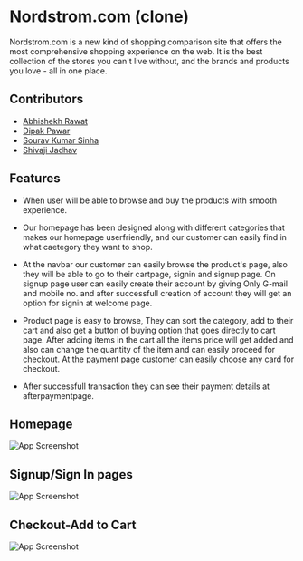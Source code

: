 
# Nordstrom.com (clone)

Nordstrom.com is a new kind of shopping comparison site that offers the most comprehensive shopping experience on the web. It is the best collection of the stores you can't live without, and the brands and products you love - all in one place.


## Contributors

- [Abhishekh Rawat](https://www.github.com/octokatherine)
- [Dipak Pawar](https://www.github.com/octokatherine)
- [Sourav Kumar Sinha](https://www.github.com/octokatherine)
- [Shivaji Jadhav](https://www.github.com/octokatherine)


## Features

- When user will be able to browse and buy the products with smooth experience.

- Our homepage has been designed along with different categories that makes our homepage userfriendly, and our customer can easily find in what caetegory they want to shop.
- At the navbar our customer can easily browse the product's page, also they will be able to go to their cartpage, signin and signup page.
   On signup page user can easily create their account by giving Only G-mail and mobile no. and after successfull creation of account they will get an option for signin at welcome page.
- Product page is easy to browse, They can sort the category, add to their cart and also get a button of buying option that goes directly to cart page.
  After adding items in the cart all the items price will get added and also can change the quantity of the item and can easily proceed for checkout.
  At the payment page customer can easily choose any card for checkout.

- After successfull transaction they can see their payment details at afterpaymentpage.
## Homepage

![App Screenshot](https://via.placeholder.com/468x300?text=App+Screenshot+Here)

## Signup/Sign In pages

![App Screenshot](https://via.placeholder.com/468x300?text=App+Screenshot+Here)
## Checkout-Add to Cart

![App Screenshot](https://via.placeholder.com/468x300?text=App+Screenshot+Here)

